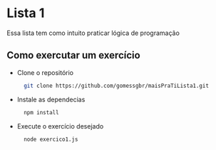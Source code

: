 # Lista 1

Essa lista tem como intuito praticar lógica de programação


## Como exercutar um exercício

- Clone o repositório 
  ```bash
    git clone https://github.com/gomessgbr/maisPraTiLista1.git
  ```
- Instale as dependecias
  ```bash 
    npm install
  ```
- Execute o exercício desejado 
  ```bash
    node exercico1.js
  ```